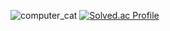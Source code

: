 ![computer_cat](https://github.com/ParkRaechan/ParkRaechan/assets/100547978/0f9168e6-8b11-4e06-843c-88888906d0cb)
[![Solved.ac Profile](http://mazassumnida.wtf/api/v2/generate_badge?boj=coding_gonghak)](https://solved.ac/coding_gonghak/)
